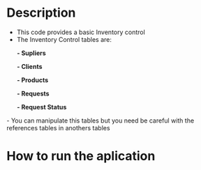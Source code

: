 # Description
- This code provides a basic Inventory control
- The Inventory Control tables are:
<b>
<ul>- Supliers </ul>
<ul>- Clients </ul>
<ul>- Products </ul>
<ul>- Requests </ul>
<ul>- Request Status </ul>
</b>
- You can manipulate this tables but you need be careful with the references tables in anothers tables 

# How to run the aplication


